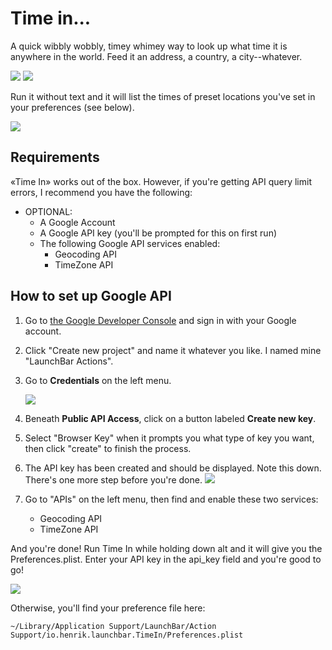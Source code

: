 # Time in...

A quick wibbly wobbly, timey whimey way to look up what time it is anywhere in the
world. Feed it an address, a country, a city--whatever.

![](https://raw.githubusercontent.com/hlissner/lb6-actions/master/images/cb-ti-1.png)
![](https://raw.githubusercontent.com/hlissner/lb6-actions/master/images/cb-ti-2.png)

Run it without text and it will list the times of preset locations you've set in your
preferences (see below).

![](https://raw.githubusercontent.com/hlissner/lb6-actions/master/images/cb-ti-3.png)

## Requirements

«Time In» works out of the box. However, if you're getting API query limit errors,
I recommend you have the following:

* OPTIONAL:
    * A Google Account
    * A Google API key (you'll be prompted for this on first run)
    * The following Google API services enabled:
        * Geocoding API
        * TimeZone API


## How to set up Google API

1. Go to [the Google Developer Console](https://console.developers.google.com) and sign in with your Google account.
2. Click "Create new project" and name it whatever you like. I named mine "LaunchBar Actions".
3. Go to **Credentials** on the left menu.
    
    ![](https://raw.githubusercontent.com/hlissner/lb6-actions/master/images/cb-ti-6.png)

4. Beneath **Public API Access**, click on a button labeled **Create new key**.
5. Select "Browser Key" when it prompts you what type of key you want, then click "create" to finish the process.
6. The API key has been created and should be displayed. Note this down. There's one more step before you're done.
    ![](https://raw.githubusercontent.com/hlissner/lb6-actions/master/images/cb-ti-5.png)

7. Go to "APIs" on the left menu, then find and enable these two services:
    * Geocoding API
    * TimeZone API

And you're done! Run Time In while holding down alt and it will give you the
Preferences.plist. Enter your API key in the api_key field and you're good to go!

![](https://raw.githubusercontent.com/hlissner/lb6-actions/master/images/cb-ti-4.png)

Otherwise, you'll find your preference file here:

`~/Library/Application Support/LaunchBar/Action Support/io.henrik.launchbar.TimeIn/Preferences.plist`
